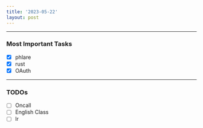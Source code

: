```yaml
---
title: '2023-05-22'
layout: post
---
```


---

### Most Important Tasks

- [x] phlare
- [x] rust
- [x] OAuth

---

### TODOs

- [ ] Oncall
- [ ] English Class
- [ ] lr
